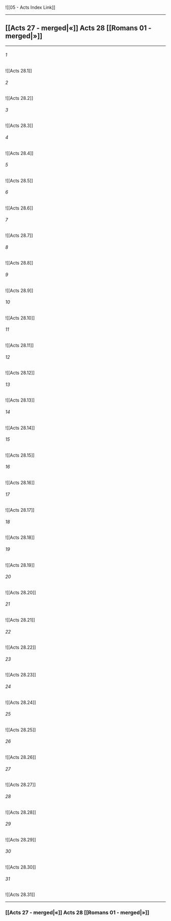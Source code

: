 ![[05 - Acts Index Link]]

---
##  [[Acts 27 - merged|«]] Acts 28 [[Romans 01 - merged|»]]

---

###### 1
![[Acts 28.1]] 

###### 2
![[Acts 28.2]] 

###### 3
![[Acts 28.3]] 

###### 4
![[Acts 28.4]]

###### 5 
![[Acts 28.5]] 

###### 6
![[Acts 28.6]] 

###### 7
![[Acts 28.7]] 

###### 8
![[Acts 28.8]] 

###### 9
![[Acts 28.9]] 

###### 10
![[Acts 28.10]] 

###### 11
![[Acts 28.11]] 

###### 12
![[Acts 28.12]]

###### 13
![[Acts 28.13]] 

###### 14
![[Acts 28.14]] 

###### 15
![[Acts 28.15]]

###### 16
![[Acts 28.16]] 

###### 17
![[Acts 28.17]]

###### 18
![[Acts 28.18]] 

###### 19
![[Acts 28.19]] 

###### 20
![[Acts 28.20]]

###### 21
![[Acts 28.21]] 

###### 22
![[Acts 28.22]] 

###### 23
![[Acts 28.23]]

###### 24
![[Acts 28.24]] 

###### 25
![[Acts 28.25]]

###### 26
![[Acts 28.26]] 

###### 27
![[Acts 28.27]] 

###### 28
![[Acts 28.28]]

###### 29
![[Acts 28.29]] 

###### 30
![[Acts 28.30]] 

###### 31
![[Acts 28.31]] 


---
###  [[Acts 27 - merged|«]] Acts 28 [[Romans 01 - merged|»]]